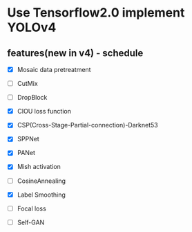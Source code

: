 # Use Tensorflow2.0 implement YOLOv4

## features(new in v4) - schedule

- [x] Mosaic data pretreatment
- [ ] CutMix
- [ ] DropBlock
- [x] CIOU loss function
- [x] CSP(Cross-Stage-Partial-connection)-Darknet53
- [x] SPPNet
- [x] PANet
- [x] Mish activation
- [ ] CosineAnnealing
- [x] Label Smoothing
- [ ] Focal loss
- [ ] Self-GAN



